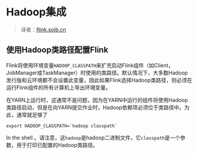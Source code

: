 

# Hadoop集成

> 译者：[flink.sojb.cn](https://flink.sojb.cn/)


## 使用Hadoop类路径配置Flink

Flink将使用环境变量`HADOOP_CLASSPATH`来扩充启动Flink组件（如Client，JobManager或TaskManager）时使用的类路径。默认情况下，大多数Hadoop发行版和云环境都不会设置此变量，因此如果Flink选择Hadoop类路径，则必须在运行Flink组件的所有计算机上导出环境变量。

在YARN上运行时，这通常不是问题，因为在YARN中运行的组件将使用Hadoop类路径启动，但是在向YARN提交作业时，Hadoop依赖项必须位于类路径中。为此，通常就足够了



```
export HADOOP_CLASSPATH=`hadoop classpath`
```



In the shell 。请注意，这`hadoop`是hadoop二进制文件，它`classpath`是一个参数，用于打印已配置的Hadoop类路径。


